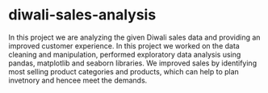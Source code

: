 # diwali-sales-analysis
In this project we are analyzing the given Diwali sales data and providing an improved customer experience. 
In this project we worked on the data cleaning and manipulation, performed exploratory data analysis using pandas, matplotlib and seaborn libraries. 
We improved sales by identifying most selling product categories and products, which can help to plan invetnory and hencee meet the demands. 
